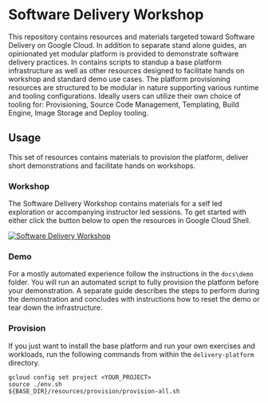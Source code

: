 # Software Delivery Workshop


This repository contains resources and materials targeted toward Software Delivery on Google Cloud. In addition to separate stand alone guides, an opinionated yet modular platform is provided to demonstrate software delivery practices. In contains scripts to standup a base platform infrastructure as well as other resources designed to facilitate hands on workshop and standard demo use cases. The platform provisioning resources are structured to be modular in nature supporting various runtime and tooling configurations. Ideally users can utilize their own choice of tooling for: Provisioning, Source Code Management, Templating, Build Engine, Image Storage and Deploy tooling. 


## Usage

This set of resources contains materials to provision the platform, deliver short demonstrations and facilitate hands on workshops. 

### Workshop
The Software Delivery Workshop contains materials for a self led exploration or accompanying instructor led sessions. To get started with either click the button below to open the resources in Google Cloud Shell. 

[![Software Delivery Workshop](http://www.gstatic.com/cloudssh/images/open-btn.svg)](https://console.cloud.google.com/cloudshell/editor?cloudshell_git_repo=https://github.com/GoogleCloudPlatform/software-delivery-workshop.git&cloudshell_workspace=.&cloudshell_tutorial=delivery-platform/docs/workshop/1.2-provision.md)


### Demo
For a mostly automated experience follow the instructions in the `docs\demo` folder. You will run an automated script to fully provision the platform before your demonstration. A separate guide describes the steps to perform during the demonstration and concludes with instructions how to reset the demo or tear down the infrastructure. 

### Provision

If you just want to install the base platform and run your own exercises and workloads, run the following commands from within the `delivery-platform` directory.

```shell
gcloud config set project <YOUR_PROJECT>
source ./env.sh
${BASE_DIR}/resources/provision/provision-all.sh
```


